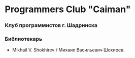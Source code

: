 # Programmers Club "Caiman"

### Клуб программистов г. Шадринска

### Библиотекарь
* Mikhail V. Shokhirev / Михаил Васильевич Шохирев.
